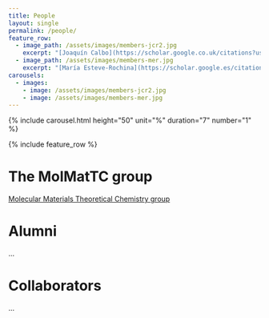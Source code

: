 ```yaml
---
title: People
layout: single
permalink: /people/
feature_row:
  - image_path: /assets/images/members-jcr2.jpg
    excerpt: "[Joaquín Calbo](https://scholar.google.co.uk/citations?user=wzmgqIoAAAAJ&hl=en&oi=ao)<br>Principal Investigator"
  - image_path: /assets/images/members-mer.jpg
    excerpt: "[María Esteve-Rochina](https://scholar.google.es/citations?user=Wens4YQAAAAJ&hl=es&oi=ao)<br>PhD Student"
carousels:
  - images: 
    - image: /assets/images/members-jcr2.jpg
    - image: /assets/images/members-mer.jpg
---
```



{% include carousel.html height="50" unit="%" duration="7" number="1" %}

{% include feature_row %}

# The MolMatTC group
 
[Molecular Materials Theoretical Chemistry group](http://www.molmattc.com/)

# Alumni
...


# Collaborators
...  



